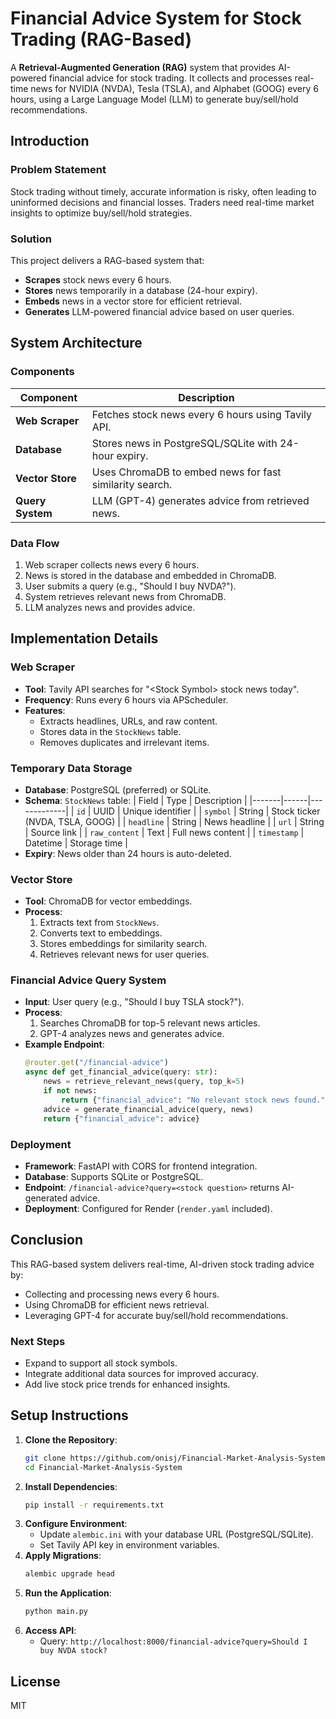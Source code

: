 # Financial Advice System for Stock Trading (RAG-Based)

A **Retrieval-Augmented Generation (RAG)** system that provides AI-powered financial advice for stock trading. It collects and processes real-time news for NVIDIA (NVDA), Tesla (TSLA), and Alphabet (GOOG) every 6 hours, using a Large Language Model (LLM) to generate buy/sell/hold recommendations.

## Introduction

### Problem Statement
Stock trading without timely, accurate information is risky, often leading to uninformed decisions and financial losses. Traders need real-time market insights to optimize buy/sell/hold strategies.

### Solution
This project delivers a RAG-based system that:
- **Scrapes** stock news every 6 hours.
- **Stores** news temporarily in a database (24-hour expiry).
- **Embeds** news in a vector store for efficient retrieval.
- **Generates** LLM-powered financial advice based on user queries.

## System Architecture

### Components
| Component | Description |
|-----------|-------------|
| **Web Scraper** | Fetches stock news every 6 hours using Tavily API. |
| **Database** | Stores news in PostgreSQL/SQLite with 24-hour expiry. |
| **Vector Store** | Uses ChromaDB to embed news for fast similarity search. |
| **Query System** | LLM (GPT-4) generates advice from retrieved news. |

### Data Flow
1. Web scraper collects news every 6 hours.
2. News is stored in the database and embedded in ChromaDB.
3. User submits a query (e.g., "Should I buy NVDA?").
4. System retrieves relevant news from ChromaDB.
5. LLM analyzes news and provides advice.

## Implementation Details

### Web Scraper
- **Tool**: Tavily API searches for "\<Stock Symbol> stock news today".
- **Frequency**: Runs every 6 hours via APScheduler.
- **Features**:
  - Extracts headlines, URLs, and raw content.
  - Stores data in the `StockNews` table.
  - Removes duplicates and irrelevant items.

### Temporary Data Storage
- **Database**: PostgreSQL (preferred) or SQLite.
- **Schema**: `StockNews` table:
  | Field | Type | Description |
  |-------|------|-------------|
  | `id` | UUID | Unique identifier |
  | `symbol` | String | Stock ticker (NVDA, TSLA, GOOG) |
  | `headline` | String | News headline |
  | `url` | String | Source link |
  | `raw_content` | Text | Full news content |
  | `timestamp` | Datetime | Storage time |
- **Expiry**: News older than 24 hours is auto-deleted.

### Vector Store
- **Tool**: ChromaDB for vector embeddings.
- **Process**:
  1. Extracts text from `StockNews`.
  2. Converts text to embeddings.
  3. Stores embeddings for similarity search.
  4. Retrieves relevant news for user queries.

### Financial Advice Query System
- **Input**: User query (e.g., "Should I buy TSLA stock?").
- **Process**:
  1. Searches ChromaDB for top-5 relevant news articles.
  2. GPT-4 analyzes news and generates advice.
- **Example Endpoint**:
  ```python
  @router.get("/financial-advice")
  async def get_financial_advice(query: str):
      news = retrieve_relevant_news(query, top_k=5)
      if not news:
          return {"financial_advice": "No relevant stock news found."}
      advice = generate_financial_advice(query, news)
      return {"financial_advice": advice}
  ```

### Deployment
- **Framework**: FastAPI with CORS for frontend integration.
- **Database**: Supports SQLite or PostgreSQL.
- **Endpoint**: `/financial-advice?query=<stock question>` returns AI-generated advice.
- **Deployment**: Configured for Render (`render.yaml` included).

## Conclusion
This RAG-based system delivers real-time, AI-driven stock trading advice by:
- Collecting and processing news every 6 hours.
- Using ChromaDB for efficient news retrieval.
- Leveraging GPT-4 for accurate buy/sell/hold recommendations.

### Next Steps
- Expand to support all stock symbols.
- Integrate additional data sources for improved accuracy.
- Add live stock price trends for enhanced insights.

## Setup Instructions
1. **Clone the Repository**:
   ```bash
   git clone https://github.com/onisj/Financial-Market-Analysis-System.git
   cd Financial-Market-Analysis-System
   ```
2. **Install Dependencies**:
   ```bash
   pip install -r requirements.txt
   ```
3. **Configure Environment**:
   - Update `alembic.ini` with your database URL (PostgreSQL/SQLite).
   - Set Tavily API key in environment variables.
4. **Apply Migrations**:
   ```bash
   alembic upgrade head
   ```
5. **Run the Application**:
   ```bash
   python main.py
   ```
6. **Access API**:
   - Query: `http://localhost:8000/financial-advice?query=Should I buy NVDA stock?`

## License
MIT